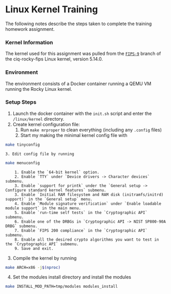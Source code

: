 # Linux Kernel Training
The following notes describe the steps taken to complete the training homework assignment. 

### Kernel Information
The kernel used for this assignment was pulled from the [`FIPS-9`](https://github.com/ciq-rocky-fips/kernel/tree/FIPS-9) branch of the ciq-rocky-fips Linux kernel, version 5.14.0.

### Environment
The environment consists of a Docker container running a QEMU VM running the Rocky Linux kernel.

### Setup Steps
1. Launch the docker container with the `init.sh` script and enter the `/linux/kernel` directory.
2. Create kernel configuration file:
    1. Run `make mrproper` to clean everything (including any `.config` files)
    2. Start my making the minimal kernel config file with
```bash
make tinyconfig
```
    3. Edit config file by running
```bash
make menuconfig
```
        1. Enable the `64-bit kernel` option.
        2. Enable `TTY` under `Device drivers -> Character devices` submenu.
        3. Enable `support for printk` under the `General setup -> Configure standard kernel features` submenu.
        3. Enable `Initial RAM filesystem and RAM disk (initramfs/initrd) support)` in the `General setup` menu.
        4. Enable `Module signature verification` under `Enable loadable module support` in the main menu.
        5. Enable `run-time self tests` in the `Cryptographic API` submenu. 
        6. Enable one of the DRBGs in `Cryptographic API -> NIST SP800-90A DRBG` submenu.
        7. Enable `FIPS 200 compliance` in the `Cryptographic API` submenu.
        8. Enable all the desired crypto algorithms you want to test in the `Cryptographic API` submenu.
        9. Save and exit.
3. Compile the kernel by running 
```bash
make ARCH=x86 -j$(nproc)
```
4. Set the modules install directory and install the modules
```bash
make INSTALL_MOD_PATH=tmp/modules modules_install
```
